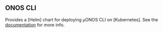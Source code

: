 ## ONOS CLI

Provides a [Helm] chart for deploying µONOS CLI on [Kubernetes].
See the [documentation](https://docs.onosproject.org/onos-cli/docs/deployment/) for more info.
